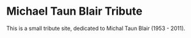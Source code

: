 # Michael Taun Blair Tribute

This is a small tribute site, dedicated to Michal Taun Blair (1953 - 2011).
